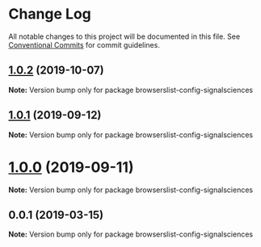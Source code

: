 # Change Log

All notable changes to this project will be documented in this file.
See [Conventional Commits](https://conventionalcommits.org) for commit guidelines.

## [1.0.2](https://github.com/signalsciences/jsdx/compare/browserslist-config-signalsciences@1.0.1...browserslist-config-signalsciences@1.0.2) (2019-10-07)

**Note:** Version bump only for package browserslist-config-signalsciences

## [1.0.1](https://github.com/signalsciences/jsdx/compare/browserslist-config-signalsciences@1.0.0...browserslist-config-signalsciences@1.0.1) (2019-09-12)

**Note:** Version bump only for package browserslist-config-signalsciences

# [1.0.0](https://github.com/signalsciences/jsdx/compare/browserslist-config-signalsciences@0.0.1...browserslist-config-signalsciences@1.0.0) (2019-09-11)

**Note:** Version bump only for package browserslist-config-signalsciences

## 0.0.1 (2019-03-15)

**Note:** Version bump only for package browserslist-config-signalsciences
